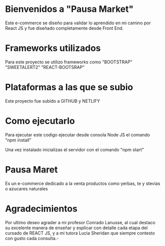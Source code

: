 # Bienvenidos a "Pausa Market"

Este e-commerce se diseño para validar lo aprendido en mi camino por React JS y fue diseñado completamente desde Front End.


# Frameworks utilizados

Para este proyecto se utilizo frameworks como "BOOTSTRAP" "SWEETALERT2"
"REACT-BOOTSRAP"

# Plataformas a las que se subio
Este proyecto fue subido a GITHUB y NETLIFY

# Como ejecutarlo

Para ejecutar este codigo ejecutar desde consola Node JS el comando "npm install"

Una vez instalado inicializas el servidor con el comando "npm start"

# Pausa Maret

Es un e-commerce dedicado a la venta productos como yerbas, te y stevias o azucares naturales


# Agradecimientos

Por ultimo deseo agrader a mi profesor Conrado Lanusse, al cual destaco su excelente manera de enseñar y esplicar con detalle cada etapa del cursado de REACT JS, y a mi tutora Lucia Sheridan que siempre contesto con gusto cada consulta.-
